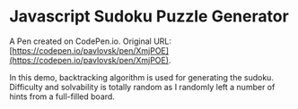 # Javascript Sudoku Puzzle Generator

A Pen created on CodePen.io. Original URL: [https://codepen.io/pavlovsk/pen/XmjPOE](https://codepen.io/pavlovsk/pen/XmjPOE).

In this demo, backtracking algorithm is used for generating the sudoku. Difficulty and solvability is totally random as I randomly left a number of hints from a full-filled board.
